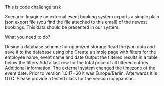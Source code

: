 This is code challenge task

Scenario: Imagine an external event booking system exports a simple plain json export file (you find the file atteched to this email) of the newest bookings. This data should be presented in our system.

What you need to do?

Design a database scheme for optimized storage
Read the json data and save it to the database using php
Create a simple page with filters for the employee name, event name and date
Output the filtered results in a table below the filters
Add a last row for the total price of all filtered entries
Additional information: The external system changed the timezone of the event date. Prior to version 1.0.17+60 it was Europe/Berlin. Afterwards it is UTC. Please provide a tested class for the version comparison.
